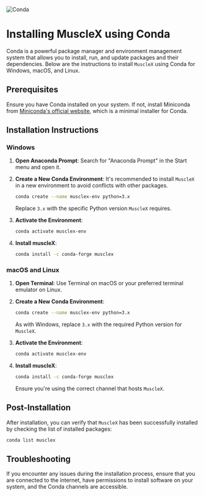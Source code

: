 
![Conda](https://upload.wikimedia.org/wikipedia/commons/e/ea/Conda_logo.svg)

# Installing MuscleX using Conda

Conda is a powerful package manager and environment management system that allows you to install, run, and update packages and their dependencies. Below are the instructions to install `MuscleX` using Conda for Windows, macOS, and Linux.

## Prerequisites

Ensure you have Conda installed on your system. If not, install Miniconda from [Miniconda's official website](https://docs.conda.io/en/latest/miniconda.html), which is a minimal installer for Conda.

## Installation Instructions

### Windows

1. **Open Anaconda Prompt**: Search for "Anaconda Prompt" in the Start menu and open it.

2. **Create a New Conda Environment**: It's recommended to install `MuscleX` in a new environment to avoid conflicts with other packages.
   ```bash
   conda create --name musclex-env python=3.x
   ```
   Replace `3.x` with the specific Python version `MuscleX` requires.

3. **Activate the Environment**:
   ```bash
   conda activate musclex-env
   ```

4. **Install muscleX**:
   ```bash
   conda install -c conda-forge musclex
   ```

### macOS and Linux

1. **Open Terminal**: Use Terminal on macOS or your preferred terminal emulator on Linux.

2. **Create a New Conda Environment**:
   ```bash
   conda create --name musclex-env python=3.x
   ```
   As with Windows, replace `3.x` with the required Python version for `MuscleX`.

3. **Activate the Environment**:
   ```bash
   conda activate musclex-env
   ```

4. **Install muscleX**:
   ```bash
   conda install -c conda-forge musclex
   ```
   Ensure you're using the correct channel that hosts `MuscleX`.

## Post-Installation

After installation, you can verify that `MuscleX` has been successfully installed by checking the list of installed packages:
```bash
conda list musclex
```

## Troubleshooting

If you encounter any issues during the installation process, ensure that you are connected to the internet, have permissions to install software on your system, and the Conda channels are accessible. 